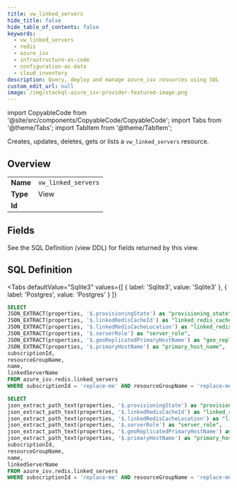 ```yaml
--- 
title: vw_linked_servers
hide_title: false
hide_table_of_contents: false
keywords:
  - vw_linked_servers
  - redis
  - azure_isv
  - infrastructure-as-code
  - configuration-as-data
  - cloud inventory
description: Query, deploy and manage azure_isv resources using SQL
custom_edit_url: null
image: /img/stackql-azure_isv-provider-featured-image.png
---
```


import CopyableCode from '@site/src/components/CopyableCode/CopyableCode';
import Tabs from '@theme/Tabs';
import TabItem from '@theme/TabItem';

Creates, updates, deletes, gets or lists a <code>vw_linked_servers</code> resource.

## Overview
<table><tbody>
<tr><td><b>Name</b></td><td><code>vw_linked_servers</code></td></tr>
<tr><td><b>Type</b></td><td>View</td></tr>
<tr><td><b>Id</b></td><td><CopyableCode code="azure_isv.redis.vw_linked_servers" /></td></tr>
</tbody></table>

## Fields

See the SQL Definition (view DDL) for fields returned by this view.

## SQL Definition

<Tabs
defaultValue="Sqlite3"
values={[
{ label: 'Sqlite3', value: 'Sqlite3' },
{ label: 'Postgres', value: 'Postgres' }
]}
>
<TabItem value="Sqlite3">

```sql
SELECT
JSON_EXTRACT(properties, '$.provisioningState') as "provisioning_state",
JSON_EXTRACT(properties, '$.linkedRedisCacheId') as "linked_redis_cache_id",
JSON_EXTRACT(properties, '$.linkedRedisCacheLocation') as "linked_redis_cache_location",
JSON_EXTRACT(properties, '$.serverRole') as "server_role",
JSON_EXTRACT(properties, '$.geoReplicatedPrimaryHostName') as "geo_replicated_primary_host_name",
JSON_EXTRACT(properties, '$.primaryHostName') as "primary_host_name",
subscriptionId,
resourceGroupName,
name,
linkedServerName
FROM azure_isv.redis.linked_servers
WHERE subscriptionId = 'replace-me' AND resourceGroupName = 'replace-me' AND name = 'replace-me';
```

</TabItem>
<TabItem value="Postgres">

```sql
SELECT
json_extract_path_text(properties, '$.provisioningState') as "provisioning_state",
json_extract_path_text(properties, '$.linkedRedisCacheId') as "linked_redis_cache_id",
json_extract_path_text(properties, '$.linkedRedisCacheLocation') as "linked_redis_cache_location",
json_extract_path_text(properties, '$.serverRole') as "server_role",
json_extract_path_text(properties, '$.geoReplicatedPrimaryHostName') as "geo_replicated_primary_host_name",
json_extract_path_text(properties, '$.primaryHostName') as "primary_host_name",
subscriptionId,
resourceGroupName,
name,
linkedServerName
FROM azure_isv.redis.linked_servers
WHERE subscriptionId = 'replace-me' AND resourceGroupName = 'replace-me' AND name = 'replace-me';
```

</TabItem>
</Tabs>
